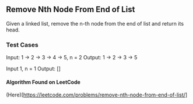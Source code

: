 ## Remove Nth Node From End of List

Given a linked list, remove the n-th node from the end of list and return its head.

### Test Cases

Input: 1 -> 2 -> 3 -> 4 -> 5, n = 2
Output: 1 -> 2 -> 3 -> 5

Input 1, n = 1
Output: []

#### Algorithm Found on LeetCode
(Here)[https://leetcode.com/problems/remove-nth-node-from-end-of-list/]
